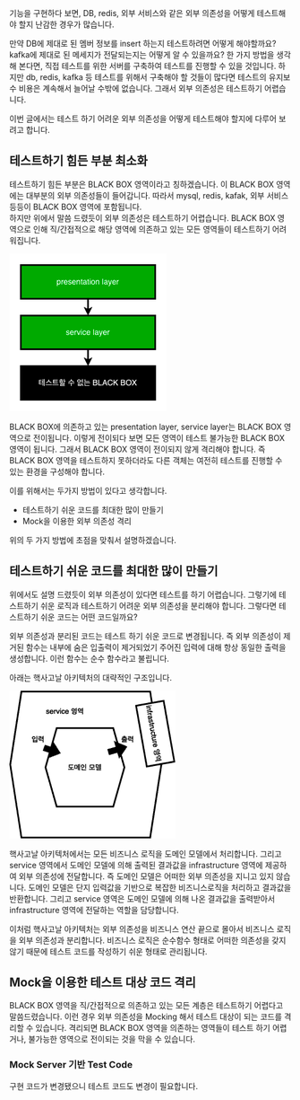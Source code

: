 기능을 구현하다 보면, DB, redis, 외부 서비스와 같은 외부 의존성을 어떻게 테스트해야 할지 난감한 경우가 많습니다. 

만약 DB에 제대로 된 멤버 정보를 insert 하는지 테스트하려면 어떻게 해야할까요? kafka에 제대로 된 메세지가 전달되는지는 어떻게 알 수 있을까요?
한 가지 방법을 생각해 본다면, 직접 테스트를 위한 서버를 구축하여 테스트를 진행할 수 있을 것입니다. 
하지만 db, redis, kafka 등 테스트를 위해서 구축해야 할 것들이 많다면 테스트의 유지보수 비용은 계속해서 늘어날 수밖에 없습니다. 
그래서 외부 의존성은 테스트하기 어렵습니다.

이번 글에서는 테스트 하기 어려운 외부 의존성을 어떻게 테스트해야 할지에 다루어 보려고 합니다.

## 테스트하기 힘든 부분 최소화 

테스트하기 힘든 부분은 BLACK BOX 영역이라고 칭하겠습니다. 이 BLACK BOX 영역에는 대부분의 외부 의존성들이 들어갑니다. 따라서 mysql, redis, kafak, 외부 서비스 등등이 BLACK BOX 영역에 포함됩니다.  
하지만 위에서 말씀 드렸듯이 외부 의존성은 테스트하기 어렵습니다. BLACK BOX 영역으로 인해 직/간접적으로 해당 영역에 의존하고 있는 모든 영역들이 테스트하기 어려워집니다. 

![img.png](img.png)

BLACK BOX에 의존하고 있는 presentation layer, service layer는 BLACK BOX 영역으로 전이됩니다. 이렇게 전이되다 보면 모든 영역이 테스트 불가능한 BLACK BOX 영역이 됩니다. 
그래서 BLACK BOX 영역이 전이되지 않게 격리해야 합니다. 즉 BLACK BOX 영역을 테스트하지 못하더라도 다른 객체는 여전히 테스트를 진행할 수 있는 환경을 구성해야 합니다. 

이를 위해서는 두가지 방법이 있다고 생각합니다. 
- 테스트하기 쉬운 코드를 최대한 많이 만들기 
- Mock을 이용한 외부 의존성 격리 

위의 두 가지 방법에 초점을 맞춰서 설명하겠습니다. 

## 테스트하기 쉬운 코드를 최대한 많이 만들기

위에서도 설명 드렸듯이 외부 의존성이 있다면 테스트를 하기 어렵습니다. 그렇기에 테스트하기 쉬운 로직과 테스트하기 어려운 외부 의존성을 분리해야 합니다. 
그렇다면 테스트하기 쉬운 코드는 어떤 코드일까요?

외부 의존성과 분리된 코드는 테스트 하기 쉬운 코드로 변경됩니다. 즉 외부 의존성이 제거된 함수는 내부에 숨은 입출력이 제거되었기 주어진 입력에 대해 항상 동일한 출력을 생성합니다. 이런 함수는 순수 함수라고 불립니다. 

아래는 핵사고날 아키텍처의 대략적인 구조입니다. 

![img_1.png](img_1.png)

핵사고날 아키텍처에서는 모든 비즈니스 로직을 도메인 모델에서 처리합니다. 그리고 service 영역에서 도메인 모델에 의해 출력된 결과값을 infrastructure 영역에 제공하여 외부 의존성에 전달합니다. 
즉 도메인 모델은 어떠한 외부 의존성을 지니고 있지 않습니다. 도메인 모델은 단지 입력값을 기반으로 복잡한 비즈니스로직을 처리하고 결과값을 반환합니다. 
그리고 service 영역은 도메인 모델에 의해 나온 결과값을 출력받아서 infrastructure 영역에 전달하는 역할을 담당합니다. 

이처럼 핵사고날 아키텍처는 외부 의존성을 비즈니스 연산 끝으로 몰아서 비즈니스 로직을 외부 의존성과 분리합니다. 비즈니스 로직은 순수함수 형태로 어떠한 의존성을 갖지 않기 때문에 테스트 코드를 작성하기 쉬운 형태로 관리됩니다. 

## Mock을 이용한 테스트 대상 코드 격리 

BLACK BOX 영역을 직/간접적으로 의존하고 있는 모든 계층은 테스트하기 어렵다고 말씀드렸습니다. 이런 경우 외부 의존성을 Mocking 해서 테스트 대상이 되는 코드를 격리할 수 있습니다. 
격리되면 BLACK BOX 영역을 의존하는 영역들이 테스트 하기 어렵거나, 불가능한 영역으로 전이되는 것을 막을 수 있습니다. 

### Mock Server 기반 Test Code
구현 코드가 변경됐으니 테스트 코드도 변경이 필요합니다. 


